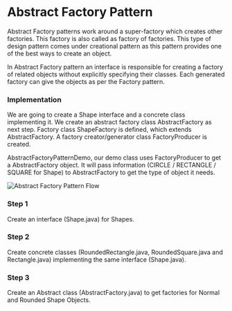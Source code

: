 # Abstract Factory Pattern
Abstract Factory patterns work around a super-factory which creates other factories. This factory is also called as factory of factories. This type of design pattern comes under creational pattern as this pattern provides one of the best ways to create an object.

In Abstract Factory pattern an interface is responsible for creating a factory of related objects without explicitly specifying their classes. Each generated factory can give the objects as per the Factory pattern.

### Implementation
We are going to create a Shape interface and a concrete class implementing it. We create an abstract factory class AbstractFactory as next step. Factory class ShapeFactory is defined, which extends AbstractFactory. A factory creator/generator class FactoryProducer is created.

AbstractFactoryPatternDemo, our demo class uses FactoryProducer to get a AbstractFactory object. It will pass information (CIRCLE / RECTANGLE / SQUARE for Shape) to AbstractFactory to get the type of object it needs.

![Abstract Factory Pattern Flow](https://www.tutorialspoint.com/design_pattern/images/abstractfactory_pattern_uml_diagram.jpg)

### Step 1
Create an interface (Shape.java) for Shapes.

### Step 2
Create concrete classes (RoundedRectangle.java, RoundedSquare.java and Rectangle.java) implementing the same interface (Shape.java).

### Step 3
Create an Abstract class (AbstractFactory.java) to get factories for Normal and Rounded Shape Objects.
